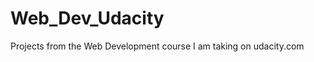 Web_Dev_Udacity
===============

Projects from the Web Development course I am taking on udacity.com

